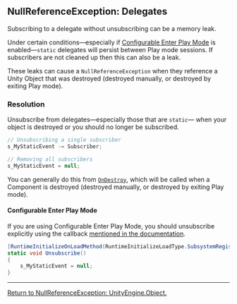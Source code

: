 ## NullReferenceException: Delegates
Subscribing to a delegate without unsubscribing can be a memory leak.  

Under certain conditions—especially if [Configurable Enter Play Mode](https://docs.unity3d.com/Documentation/Manual/ConfigurableEnterPlayMode.html) is enabled—`static` delegates will persist between Play mode sessions. If subscribers are not cleaned up then this can also be a leak.

These leaks can cause a `NullReferenceException` when they reference a Unity Object that was destroyed (destroyed manually, or destroyed by exiting Play mode).

### Resolution
Unsubscribe from delegates—especially those that are `static`— when your object is destroyed or you should no longer be subscribed.

```csharp
// Unsubscribing a single subscriber 
s_MyStaticEvent -= Subscriber;

// Removing all subscribers
s_MyStaticEvent = null;
```

You can generally do this from [`OnDestroy`](https://docs.unity3d.com/ScriptReference/MonoBehaviour.OnDestroy.html), which will be called when a Component is destroyed (destroyed manually, or destroyed by exiting Play mode).

#### Configurable Enter Play Mode
If you are using Configurable Enter Play Mode, you should unsubscribe explicitly using the callback [mentioned in the documentation](https://docs.unity3d.com/Manual/DomainReloading.html).
```csharp
[RuntimeInitializeOnLoadMethod(RuntimeInitializeLoadType.SubsystemRegistration)]
static void Unsubscribe()
{
    s_MyStaticEvent = null;
}
```

---

[Return to NullReferenceException: UnityEngine.Object.](UnityEngine%20Object%20Assignment.md)